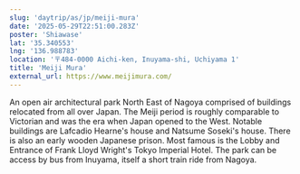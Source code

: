 ```yaml
---
slug: 'daytrip/as/jp/meiji-mura'
date: '2025-05-29T22:51:00.283Z'
poster: 'Shiawase'
lat: '35.340553'
lng: '136.988783'
location: '〒484-0000 Aichi-ken, Inuyama-shi, Uchiyama 1'
title: 'Meiji Mura'
external_url: https://www.meijimura.com/
---
```

An open air architectural park North East of Nagoya comprised of buildings relocated from all over Japan. The Meiji period is roughly comparable to Victorian and was the era when Japan opened to the West. 
Notable buildings are Lafcadio Hearne's house and Natsume Soseki's house. There is also an early wooden Japanese prison. Most famous is the Lobby and Entrance of Frank Lloyd Wright's Tokyo Imperial Hotel. 
The park can be access by bus from Inuyama, itself a short train ride from Nagoya. 